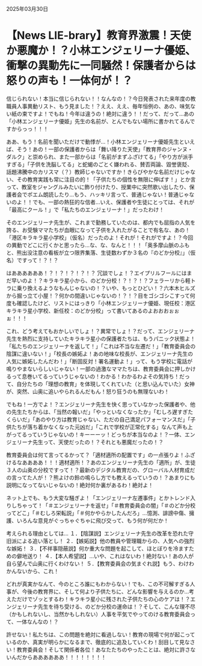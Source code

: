 2025年03月30日

# 【News LIE-brary】教育界激震！天使か悪魔か！？小林エンジェリーナ優姫、衝撃の異動先に一同騒然！保護者からは怒りの声も！一体何が！？

信じられない！本当に信じられない！！なんなの！？今日発表された来年度の教職員人事異動リスト、もう見ました！？ええ、ええ、毎年恒例の、あの、味気ない紙の束ですよ！でもね！今年は違うの！絶対に違う！！だって、だって…あの「小林エンジェリーナ優姫」先生の名前が、とんでもない場所に書かれてるんですからっっ！！！

ああ、もう！名前を聞いただけで動悸が…！小林エンジェリーナ優姫先生といえば、そう！あの！一部の保護者からは「舞い降りた天使」「教育界のジャンヌ・ダルク」と崇められ、また一部からは「名前がまずふざけてる」「やり方が派手すぎる」「子供を洗脳してる」と蛇蝎のごとく嫌われる、賛否両論、毀誉褒貶、話題沸騰中のカリスマ（？）教師じゃないですか！きらびやかな名前だけじゃない、その教育実践も常に注目の的！「子供たちの個性を無限に伸ばす！」とか言って、教室をジャングルみたいに飾り付けたり、授業中に突然歌い出したり、保護者会でポエム朗読したり…もう、ハッキリ言って、普通じゃない！普通じゃないのよ！！でも、一部の熱狂的な信者…いえ、保護者や生徒にとっては、それが「最高にクール！」で「私たちのエンジェリーナ！」だったわけ！

そのエンジェリーナ先生が、これまで勤務していたのは、都内でも屈指の人気を誇る、お受験ママたちが血眼になって子供を入れたがることで有名な、あの！「港区キラキラ星小学校」（仮名）だったのよ！それが！それがですよ！？今回の異動でどこに行くかと思ったら…な、な、なんと！！！「奥多摩山脈のふもと、熊出没注意の看板が立つ限界集落、生徒数わずか３名の『のどか分校』」（仮名）ですって！？！？

はああああああ！？！？！？！？！？
冗談でしょ！？エイプリルフールにはまだ早いのよ！？キラキラ星小から、のどか分校！？！？！？フェラーリから軽トラに乗り換えるようなもんじゃないの！？いや、もっとひどい！？六本木ヒルズから掘っ立て小屋！？何かの間違いじゃないの！？！？目をゴシゴシこすって何度も確認したけど、リストにはっきり「小林エンジェリーナ優姫、現任校：港区キラキラ星小学校、新任校：のどか分校」って書いてあるのよおおおぉぉぉ！！！

これ、どう考えてもおかしいでしょ！？異常でしょ！？だって、エンジェリーナ先生を熱烈に支持していたキラキラ星小の保護者たちは、もうパニック状態よ！「私たちのエンジェリーナを返して！」「これは不当な左遷だ！」「教育委員会の陰謀に違いない！」「校長の嫉妬よ！あの地味な校長が、エンジェリーナ先生の人気に嫉妬したんだわ！」「断固反対！署名運動よ！」って、もう学校に電話が鳴りやまないらしいじゃない！一部の過激なママたちは、教育委員会に押しかけるって息巻いてるっていうじゃないの！わかる！わかるわよその気持ち！だって、自分たちの「理想の教育」を体現してくれていた（と思い込んでいた）女神が、突然、山奥に追いやられるんだもん！怒り狂うのも無理ないわ！

でもね！一方でよ！？エンジェリーナ先生を快く思っていなかった保護者や、他の先生たちからは、「当然の報いだ」「やっといなくなったか」「むしろ遅すぎたくらいだ」「あのやり方は教育じゃない、ただの自己満足パフォーマンスだ」「子供たちが落ち着かなくなった元凶だ」「これで学校が正常化する」なんて声も上がってるっていうじゃないの！キーーーッ！どっちが本当なのよ！？一体、エンジェリーナ先生って、天使だったの！？それとも悪魔だったの！？

教育委員会は何て言ってるかって？「適材適所の配置です」の一点張りよ！ふざけるなああああ！！！適材適所！？あのエンジェリーナ先生の「適所」が、生徒３人の山奥の分校ですって！？最新のデジタル教育だの、グローバル人材育成だの言ってた人が！？熊よけの鈴の鳴らし方でも教えるっていうの！？あまりにも説明になってないじゃないの！絶対何か裏があるわ！絶対よ！

ネット上でも、もう大変な騒ぎよ！「エンジェリーナ左遷事件」とかトレンド入りしちゃって！「＃エンジェリーナを返せ」「＃教育委員会の闇」「＃のどか分校ってどこ」「＃むしろ栄転説」「＃何かやらかしたんだろ」…憶測、誹謗中傷、擁護、いろんな意見がぐっちゃぐちゃに飛び交って、もう何が何だか！

考えられる理由としては…
１．【陰謀説】エンジェリーナ先生の改革を恐れた守旧派による追い落とし！
２．【嫉妬説】他の教員や管理職からの、人気への強烈な嫉妬！
３．【不祥事隠蔽説】何か重大な問題を起こして、ほとぼりを冷ますための僻地送り！
４．【本人希望説】…いや、これはないわ！絶対ない！あの人が自ら望んで山奥に行くわけない！
５．【教育委員会の気まぐれ説】もう、わけわかんないから、これ！

どれが真実かなんて、今のところ誰にもわからない！でも、この不可解すぎる人事が、今後の教育界に、そして何より子供たちに、どんな影響を与えるのか…考えただけでゾッとするわ！キラキラ星小に残された子供たちの心のケアは！？エンジェリーナ先生を待ち受ける、のどか分校の運命は！？そして、こんな理不尽（かもしれないし、当然かもしれない）人事を平気でやってのける教育委員会って、一体なんなの！？

許せない！私たちは、この問題を絶対に看過しない！教育の現場で何が起こっているのか、真実が明らかになるまで、徹底的に追及していくわ！刮目して見なさい！教育委員会！そして関係者各位！あなたたちのやったことは、絶対に許さないんだからああああああ！！！！！！！！